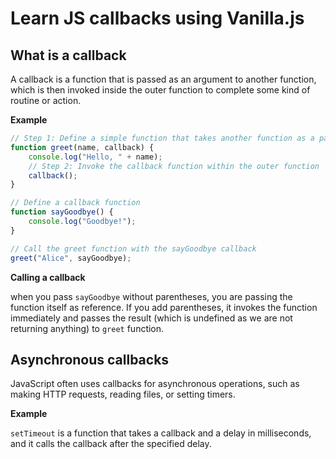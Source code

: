# Learn JS callbacks using Vanilla.js

## What is a callback

A callback is a function that is passed as an argument to another function, which is then invoked inside the outer function to complete some kind of routine or action.

<b>Example</b>

```js
// Step 1: Define a simple function that takes another function as a parameter
function greet(name, callback) {
    console.log("Hello, " + name);
    // Step 2: Invoke the callback function within the outer function
    callback();
}

// Define a callback function
function sayGoodbye() {
    console.log("Goodbye!");
}

// Call the greet function with the sayGoodbye callback
greet("Alice", sayGoodbye);
```
<b>Calling a callback</b>

when you pass ```sayGoodbye``` without parentheses, you are passing the function itself as reference. If you add parentheses, it invokes the function immediately and passes the result (which is undefined as we are not returning anything) to ```greet``` function.

## Asynchronous callbacks

JavaScript often uses callbacks for asynchronous operations, such as making HTTP requests, reading files, or setting timers.

<b>Example</b>

```setTimeout``` is a function that takes a callback and a delay in milliseconds, and it calls the callback after the specified delay.
